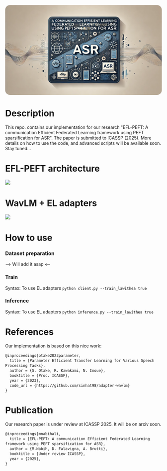 <div style="text-align: center;">
    <img src="https://github.com/mnabihali/FL-WavLM-with-Adapters/blob/main/assets/ff.webp" alt="EFL-PEFT Banner" style="border-radius: 15px;" />
</div>

# Description
This repo. contains our implementation for our research "EFL-PEFT: A communication Efficient Federated Learning framework using PEFT sparsification for ASR". The paper is submitted to ICASSP (2025). More details on how to use the code, and advanced scripts will be available soon. Stay tuned...

# EFL-PEFT architecture
<img src="https://github.com/mnabihali/WavLM_Adapters_FL/blob/main/assets/FL.png" width="512"/>

# WavLM + EL adapters
<img src="https://github.com/mnabihali/WavLM_Adapters_FL/blob/main/assets/EL.png" width="512"/>

# How to use
### Dataset preparation
--> Will add it asap <--
### Train
Syntax: To use EL adapters `python client.py --train_lawithea true`
### Inference
Syntax: To use EL adapters `python inference.py --train_lawithea true`


# References
Our implementation is based on this nice work:
```
@inproceedings{otake2023parameter,
  title = {Parameter Efficient Transfer Learning for Various Speech Processing Tasks},
  author = {S. Otake, R. Kawakami, N. Inoue},
  booktitle = {Proc. ICASSP},
  year = {2023},
  code_url = {https://github.com/sinhat98/adapter-wavlm}
}
```

# Publication
Our research paper is under review at ICASSP 2025. It will be on arxiv soon.
```
@inproceedings{mnabihali,
  title = {EFL-PEFT: A communication Efficient Federated Learning framework using PEFT sparsification for ASR},
  author = {M.Nabih, D. Falavigna, A. Brutti},
  booktitle = {Under review ICASSP},
  year = {2025},
}
```


